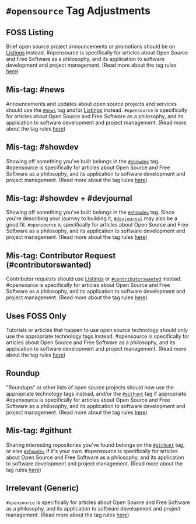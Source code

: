 # `#opensource` Tag Adjustments

## FOSS Listing

Brief open source project announcements or promotions should be on [Listings](https://dev.to/listings) instead. #opensource is specifically for articles about Open Source and Free Software as a philosophy, and its application to software development and project management. (Read more about the tag rules [here](https://dev.to/codemouse92/updated-opensource-tag-guidelines-55m5))

## Mis-tag: #news

Announcements and updates about open source projects and services should use the [`#news`](https://dev.to/t/news) tag and/or [Listings](https://dev.to/listings) instead. `#opensource` is specifically for articles about Open Source and Free Software as a philosophy, and its application to software development and project management. (Read more about the tag rules [here](https://dev.to/codemouse92/updated-opensource-tag-guidelines-55m5))

## Mis-tag: #showdev

Showing off something you've built belongs in the [`#showdev`](https://dev.to/t/showdev) tag. #opensource is specifically for articles about Open Source and Free Software as a philosophy, and its application to software development and project management. (Read more about the tag rules [here](https://dev.to/codemouse92/updated-opensource-tag-guidelines-55m5))

## Mis-tag: #showdev + #devjournal

Showing off something you've built belongs in the [`#showdev`](https://dev.to/t/showdev) tag. Since you're describing your journey to building it, [`#devjournal`](https://dev.to/t/devjournal) may also be a good fit. `#opensource` is specifically for articles about Open Source and Free Software as a philosophy, and its application to software development and project management. (Read more about the tag rules [here](https://dev.to/codemouse92/updated-opensource-tag-guidelines-55m5))

## Mis-tag: Contributor Request (#contributorswanted)

Contributor requests should use [Listings](https://dev.to/listings) or [`#contributorswanted`](https://dev.to/contributorswanted) instead. #opensource is specifically for articles about Open Source and Free Software as a philosophy, and its application to software development and project management. (Read more about the tag rules [here](https://dev.to/codemouse92/updated-opensource-tag-guidelines-55m5))

## Uses FOSS Only

Tutorials or articles that happen to use open source technology should only use the appropriate technology tags instead. #opensource is specifically for articles about Open Source and Free Software as a philosophy, and its application to software development and project management. (Read more about the tag rules [here](https://dev.to/codemouse92/updated-opensource-tag-guidelines-55m5))

## Roundup

"Roundups" or other lists of open source projects should now use the appropriate technology tags instead, and/or the [`#githunt`](https://dev.to/t/githunt) tag if appropriate. #opensource is specifically for articles about Open Source and Free Software as a philosophy, and its application to software development and project management. (Read more about the tag rules [here](https://dev.to/codemouse92/updated-opensource-tag-guidelines-55m5))

## Mis-tag: #githunt

Sharing interesting repositories you've found belongs on the [`#githunt`](https://dev.to/t/githunt) tag, or else [`#showdev`](https://dev.to/t/showdev) if it's your own. #opensource is specifically for articles about Open Source and Free Software as a philosophy, and its application to software development and project management. (Read more about the tag rules [here](https://dev.to/codemouse92/updated-opensource-tag-guidelines-55m5))

## Irrelevant (Generic)

`#opensource` is specifically for articles about Open Source and Free Software as a philosophy, and its application to software development and project management. (Read more about the tag rules [here](https://dev.to/codemouse92/updated-opensource-tag-guidelines-55m5))

